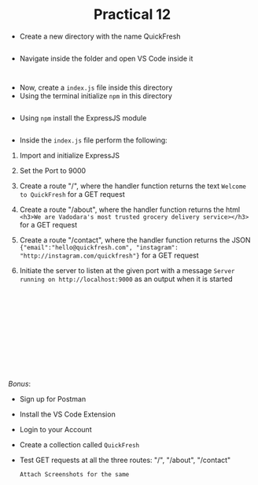<h1 align = "center">Practical 12</h1>

- Create a new directory with the name QuickFresh
  ```
  
  ```
- Navigate inside the folder and open VS Code inside it
  ```
    
  ```
- Now, create a `index.js` file inside this directory
- Using the terminal initialize `npm` in this directory
  ```
  
  ```
- Using `npm` install the ExpressJS module
  ```
  
  ```
- Inside the `index.js` file perform the following:

1) Import and initialize ExpressJS
2) Set the Port to 9000
3) Create a route "/", where the handler function returns the text ```Welcome to QuickFresh``` for a GET request
4) Create a route "/about", where the handler function returns the html ```<h3>We are Vadodara's most trusted grocery delivery service></h3>``` for a GET request
5) Create a route "/contact", where the handler function returns the JSON ```{"email":"hello@quickfresh.com", "instagram": "http://instagram.com/quickfresh"}``` for a GET request
6) Initiate the server to listen at the given port with a message `Server running on http://localhost:9000` as an output when it is started

    ```
    











    
    ```


*Bonus*:
- Sign up for Postman
- Install the VS Code Extension
- Login to your Account
- Create a collection called `QuickFresh`
- Test GET requests at all the three routes: "/", "/about", "/contact"

    ```
    Attach Screenshots for the same
    ```






